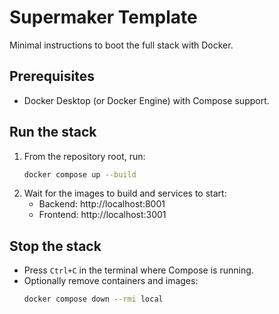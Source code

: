 # Supermaker Template

Minimal instructions to boot the full stack with Docker.

## Prerequisites

- Docker Desktop (or Docker Engine) with Compose support.

## Run the stack

1. From the repository root, run:
   ```bash
   docker compose up --build
   ```
2. Wait for the images to build and services to start:
   - Backend: http://localhost:8001
   - Frontend: http://localhost:3001

## Stop the stack

- Press `Ctrl+C` in the terminal where Compose is running.
- Optionally remove containers and images:
  ```bash
  docker compose down --rmi local
  ```

